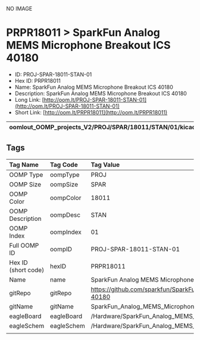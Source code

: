 


  
NO IMAGE  
# PRPR18011 > SparkFun Analog MEMS Microphone Breakout ICS 40180

- ID: PROJ-SPAR-18011-STAN-01
- Hex ID: PRPR18011
- Name: SparkFun Analog MEMS Microphone Breakout ICS 40180
- Description: SparkFun Analog MEMS Microphone Breakout ICS 40180
- Long Link: [http://oom.lt/PROJ-SPAR-18011-STAN-01](http://oom.lt/PROJ-SPAR-18011-STAN-01)
- Short Link: [http://oom.lt/PRPR18011](http://oom.lt/PRPR18011)
  

|oomlout_OOMP_projects_V2/PROJ/SPAR/18011/STAN/01/kicadPcb3dFront.png|oomlout_OOMP_projects_V2/PROJ/SPAR/18011/STAN/01/kicadPcb3dBack.png|oomlout_OOMP_projects_V2/PROJ/SPAR/18011/STAN/01/kicadPcb3d.png||
| :---: | :---: | :---: | :---: |

## Tags
  

|Tag Name|Tag Code|Tag Value|
| :--- | :--- | :--- |
|OOMP Type|oompType|PROJ|
|OOMP Size|oompSize|SPAR|
|OOMP Color|oompColor|18011|
|OOMP Description|oompDesc|STAN|
|OOMP Index|oompIndex|01|
|Full OOMP ID|oompID|PROJ-SPAR-18011-STAN-01|
|Hex ID (short code)|hexID|PRPR18011|
|Name|name|SparkFun Analog MEMS Microphone Breakout ICS 40180|
|gitRepo|gitRepo|https://github.com/sparkfun/SparkFun_Analog_MEMS_Microphone_Breakout_ICS-40180|
|gitName|gitName|SparkFun_Analog_MEMS_Microphone_Breakout_ICS-40180|
|eagleBoard|eagleBoard|/Hardware/SparkFun_Analog_MEMS_Microphone_Breakout_ICS40180.brd|
|eagleSchem|eagleSchem|/Hardware/SparkFun_Analog_MEMS_Microphone_Breakout_ICS40180.sch|
||||
